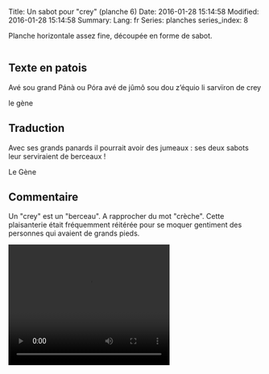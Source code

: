 Title: Un sabot pour "crey" (planche 6)
Date: 2016-01-28 15:14:58
Modified: 2016-01-28 15:14:58
Summary: 
Lang: fr
Series: planches
series_index: 8

Planche horizontale assez fine, découpée en forme de sabot.

<figure class="image-block" style="float: center;">
  <img alt="" src="{static}/images/planche_6.png">
  <figcaption style="max-width: 685px"></figcaption>
</figure>


## Texte en patois
Avé sou grand Pánà ou Póra avé de jûmô sou dou z’équio li sarvïron de crey

le gène

## Traduction
Avec ses grands panards il pourrait avoir des jumeaux : ses deux sabots leur serviraient de berceaux !

Le Gène

## Commentaire
Un "crey" est un "berceau". A rapprocher du mot "crèche".
Cette plaisanterie était fréquemment réitérée pour se moquer gentiment des personnes qui avaient de grands pieds.




<video width="320" height="240" controls>
  <source src="https://d1njpgd0ygatdn.cloudfront.net/video_6.mp4" type="video/mp4">
</video>
